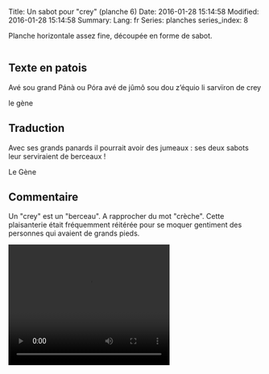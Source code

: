 Title: Un sabot pour "crey" (planche 6)
Date: 2016-01-28 15:14:58
Modified: 2016-01-28 15:14:58
Summary: 
Lang: fr
Series: planches
series_index: 8

Planche horizontale assez fine, découpée en forme de sabot.

<figure class="image-block" style="float: center;">
  <img alt="" src="{static}/images/planche_6.png">
  <figcaption style="max-width: 685px"></figcaption>
</figure>


## Texte en patois
Avé sou grand Pánà ou Póra avé de jûmô sou dou z’équio li sarvïron de crey

le gène

## Traduction
Avec ses grands panards il pourrait avoir des jumeaux : ses deux sabots leur serviraient de berceaux !

Le Gène

## Commentaire
Un "crey" est un "berceau". A rapprocher du mot "crèche".
Cette plaisanterie était fréquemment réitérée pour se moquer gentiment des personnes qui avaient de grands pieds.




<video width="320" height="240" controls>
  <source src="https://d1njpgd0ygatdn.cloudfront.net/video_6.mp4" type="video/mp4">
</video>
